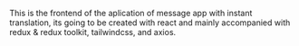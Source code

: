 This is the frontend of the aplication of message app with instant translation, 
its going to be created with react and mainly accompanied with redux & redux toolkit, tailwindcss, and axios.
